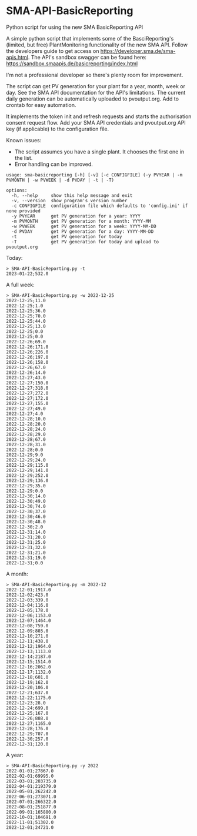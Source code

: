 # SMA-API-BasicReporting
Python script for using the new SMA BasicReporting API

A simple python script that implements some of the BasciReporting's (limited, but free) PlantMonitoring functionality of the new SMA API. Follow the developers guide to get access on https://developer.sma.de/sma-apis.html.
The API's sandbox swagger can be found here: https://sandbox.smaapis.de/basicreporting/index.html

I'm not a professional developer so there's plenty room for improvement.

The script can get PV generation for your plant for a year, month, week or day. See the SMA API documentation for the API's limitations. The current daily generation can be automatically uploaded to pvoutput.org. Add to crontab for easy automation.

It implements the token init and refresh requests and starts the authorisation consent request flow.
Add your SMA API credentials and pvoutput.org API key (if applicable) to the configuration file.

Known issues:
- The script assumes you have a single plant. It chooses the first one in the list.
- Error handling can be improved.

```
usage: sma-basicreporting [-h] [-v] [-c CONFIGFILE] (-y PVYEAR | -m PVMONTH | -w PVWEEK | -d PVDAY | -t | -T)

options:
  -h, --help     show this help message and exit
  -v, --version  show program's version number
  -c CONFIGFILE  configuration file which defaults to 'config.ini' if none provided
  -y PVYEAR      get PV generation for a year: YYYY
  -m PVMONTH     get PV generation for a month: YYYY-MM
  -w PVWEEK      get PV generation for a week: YYYY-MM-DD
  -d PVDAY       get PV generation for a day: YYYY-MM-DD
  -t             get PV generation for today
  -T             get PV generation for today and upload to pvoutput.org
```
Today:
```
> SMA-API-BasicReporting.py -t
2023-01-22;532.0
```
A full week:
```
> SMA-API-BasicReporting.py -w 2022-12-25
2022-12-25;11.0
2022-12-25;1.0
2022-12-25;36.0
2022-12-25;70.0
2022-12-25;44.0
2022-12-25;13.0
2022-12-25;0.0
2022-12-25;0.0
2022-12-26;69.0
2022-12-26;171.0
2022-12-26;226.0
2022-12-26;197.0
2022-12-26;158.0
2022-12-26;67.0
2022-12-26;14.0
2022-12-27;43.0
2022-12-27;150.0
2022-12-27;318.0
2022-12-27;272.0
2022-12-27;172.0
2022-12-27;155.0
2022-12-27;49.0
2022-12-27;4.0
2022-12-28;10.0
2022-12-28;20.0
2022-12-28;24.0
2022-12-28;29.0
2022-12-28;67.0
2022-12-28;31.0
2022-12-28;0.0
2022-12-29;9.0
2022-12-29;24.0
2022-12-29;115.0
2022-12-29;141.0
2022-12-29;252.0
2022-12-29;136.0
2022-12-29;35.0
2022-12-29;0.0
2022-12-30;14.0
2022-12-30;49.0
2022-12-30;74.0
2022-12-30;37.0
2022-12-30;46.0
2022-12-30;48.0
2022-12-30;2.0
2022-12-31;14.0
2022-12-31;20.0
2022-12-31;25.0
2022-12-31;32.0
2022-12-31;21.0
2022-12-31;19.0
2022-12-31;0.0
```
A month:
```
> SMA-API-BasicReporting.py -m 2022-12 
2022-12-01;1917.0
2022-12-02;423.0
2022-12-03;339.0
2022-12-04;116.0
2022-12-05;178.0
2022-12-06;1153.0
2022-12-07;1464.0
2022-12-08;759.0
2022-12-09;803.0
2022-12-10;271.0
2022-12-11;438.0
2022-12-12;1964.0
2022-12-13;1113.0
2022-12-14;2187.0
2022-12-15;1514.0
2022-12-16;2062.0
2022-12-17;1132.0
2022-12-18;601.0
2022-12-19;162.0
2022-12-20;106.0
2022-12-21;637.0
2022-12-22;1175.0
2022-12-23;28.0
2022-12-24;699.0
2022-12-25;167.0
2022-12-26;888.0
2022-12-27;1165.0
2022-12-28;176.0
2022-12-29;707.0
2022-12-30;257.0
2022-12-31;120.0
```
A year:
```
> SMA-API-BasicReporting.py -y 2022
2022-01-01;27867.0
2022-02-01;69995.0
2022-03-01;203735.0
2022-04-01;219379.0
2022-05-01;262242.0
2022-06-01;273071.0
2022-07-01;266322.0
2022-08-01;251877.0
2022-09-01;165880.0
2022-10-01;104691.0
2022-11-01;51302.0
2022-12-01;24721.0
```
